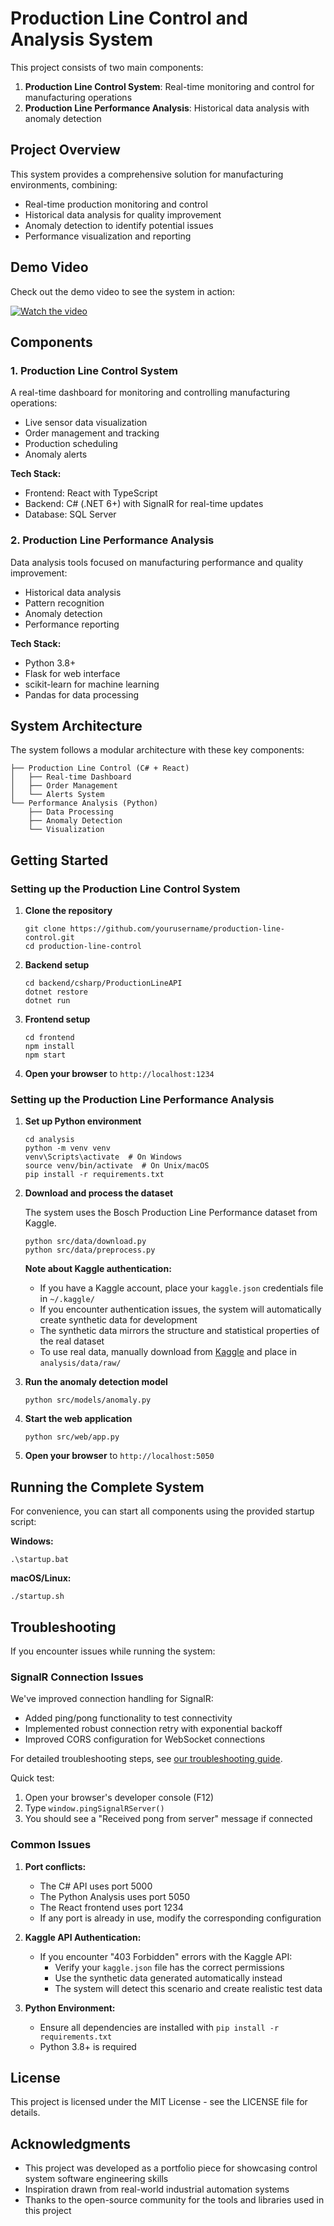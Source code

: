 # Production Line Control and Analysis System

This project consists of two main components:

1. **Production Line Control System**: Real-time monitoring and control for manufacturing operations
2. **Production Line Performance Analysis**: Historical data analysis with anomaly detection

## Project Overview

This system provides a comprehensive solution for manufacturing environments, combining:

- Real-time production monitoring and control
- Historical data analysis for quality improvement
- Anomaly detection to identify potential issues
- Performance visualization and reporting

## Demo Video

Check out the demo video to see the system in action:

[![Watch the video](assets/demo.gif)](assets/demo.mp4)

## Components

### 1. Production Line Control System

A real-time dashboard for monitoring and controlling manufacturing operations:

- Live sensor data visualization
- Order management and tracking
- Production scheduling
- Anomaly alerts

**Tech Stack:**
- Frontend: React with TypeScript
- Backend: C# (.NET 6+) with SignalR for real-time updates
- Database: SQL Server

### 2. Production Line Performance Analysis

Data analysis tools focused on manufacturing performance and quality improvement:

- Historical data analysis
- Pattern recognition
- Anomaly detection
- Performance reporting

**Tech Stack:**
- Python 3.8+
- Flask for web interface
- scikit-learn for machine learning
- Pandas for data processing

## System Architecture

The system follows a modular architecture with these key components:

```
├── Production Line Control (C# + React)
│   ├── Real-time Dashboard
│   ├── Order Management
│   └── Alerts System
└── Performance Analysis (Python)
    ├── Data Processing
    ├── Anomaly Detection
    └── Visualization
```

## Getting Started

### Setting up the Production Line Control System

1. **Clone the repository**

   ```
   git clone https://github.com/yourusername/production-line-control.git
   cd production-line-control
   ```

2. **Backend setup**

   ```
   cd backend/csharp/ProductionLineAPI
   dotnet restore
   dotnet run
   ```

3. **Frontend setup**

   ```
   cd frontend
   npm install
   npm start
   ```

4. **Open your browser** to `http://localhost:1234`

### Setting up the Production Line Performance Analysis

1. **Set up Python environment**

   ```
   cd analysis
   python -m venv venv
   venv\Scripts\activate  # On Windows
   source venv/bin/activate  # On Unix/macOS
   pip install -r requirements.txt
   ```

2. **Download and process the dataset**

   The system uses the Bosch Production Line Performance dataset from Kaggle.

   ```
   python src/data/download.py
   python src/data/preprocess.py
   ```

   **Note about Kaggle authentication:**
   - If you have a Kaggle account, place your `kaggle.json` credentials file in `~/.kaggle/`
   - If you encounter authentication issues, the system will automatically create synthetic data for development
   - The synthetic data mirrors the structure and statistical properties of the real dataset
   - To use real data, manually download from [Kaggle](https://www.kaggle.com/c/bosch-production-line-performance/data) and place in `analysis/data/raw/`

3. **Run the anomaly detection model**

   ```
   python src/models/anomaly.py
   ```

4. **Start the web application**

   ```
   python src/web/app.py
   ```

5. **Open your browser** to `http://localhost:5050`

## Running the Complete System

For convenience, you can start all components using the provided startup script:

**Windows:**
```
.\startup.bat
```

**macOS/Linux:**
```
./startup.sh
```

## Troubleshooting

If you encounter issues while running the system:

### SignalR Connection Issues

We've improved connection handling for SignalR:
- Added ping/pong functionality to test connectivity
- Implemented robust connection retry with exponential backoff
- Improved CORS configuration for WebSocket connections

For detailed troubleshooting steps, see [our troubleshooting guide](docs/troubleshooting.md).

Quick test:
1. Open your browser's developer console (F12)
2. Type `window.pingSignalRServer()`
3. You should see a "Received pong from server" message if connected

### Common Issues

1. **Port conflicts:**
   - The C# API uses port 5000
   - The Python Analysis uses port 5050
   - The React frontend uses port 1234
   - If any port is already in use, modify the corresponding configuration

2. **Kaggle API Authentication:**
   - If you encounter "403 Forbidden" errors with the Kaggle API:
     - Verify your `kaggle.json` file has the correct permissions
     - Use the synthetic data generated automatically instead
     - The system will detect this scenario and create realistic test data

4. **Python Environment:**
   - Ensure all dependencies are installed with `pip install -r requirements.txt`
   - Python 3.8+ is required

## License

This project is licensed under the MIT License - see the LICENSE file for details.

## Acknowledgments

- This project was developed as a portfolio piece for showcasing control system software engineering skills
- Inspiration drawn from real-world industrial automation systems
- Thanks to the open-source community for the tools and libraries used in this project 